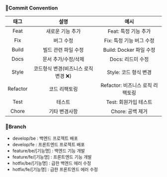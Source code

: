 ### 🔑Commit Convention 
|태그|설명|예시|
|:--:|:--:|:--:|
|Feat|새로운 기능 추가|Feat: 특정 기능 추가|
|Fix|버그 수정|Fix: 특정 기능 버그 수정|
|Build|빌드 관련 파일 수정|Build: Docker 파일 수정|
|Docs|문서 추가/수정/삭제|Docs: 리드미 수정|
|Style|코드형식 변경(비즈니스 로직 변경 ❌)|Style: 코드 형식 변경|
|Refactor|코드 리팩토링|Refactor: 비즈니스 로직 리팩토링|
|Test|테스트|Test: 회원가입 테스트|
|Chore|기타 변경사항|Chore: 공백 제거|

### 🔑Branch
- develop/be : 백엔드 프로젝트 배포<br>
- develop/fe  : 프론트엔드 프로젝트 배포<br>
- feature/be/[기능명] : 백엔드 기능 개발
- feature/fe/[기능명] : 프론트엔드 기능 개발
- hotfix/be/[기능명] : 급한 백엔드 에러 수정<br>
- hotfix/fe/[기능명] : 급한 프론트엔드 에러 수정<br>
